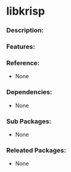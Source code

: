 # libkrisp

### Description:

### Features:

### Reference:
* None

### Dependencies:
* None

### Sub Packages:
* None

### Releated Packages:
* None
